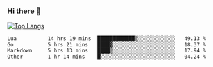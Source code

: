 ### Hi there 👋

<!--
**3Xpl0it3r/3Xpl0it3r** is a ✨ _special_ ✨ repository because its `README.md` (this file) appears on your GitHub profile.

Here are some ideas to get you started:

- 🔭 I’m currently working on ...
- 🌱 I’m currently learning ...
- 👯 I’m looking to collaborate on ...
- 🤔 I’m looking for help with ...
- 💬 Ask me about ...
- 📫 How to reach me: ...
- 😄 Pronouns: ...
- ⚡ Fun fact: ...
-->


[![Top Langs](https://github-readme-stats.vercel.app/api/top-langs/?username=3Xpl0it3r&layout=compact)](https://github.com/3Xpl0it3r/3Xpl0it3r)

<!--START_SECTION:waka-->

```text
Lua          14 hrs 19 mins  ████████████▒░░░░░░░░░░░░   49.13 %
Go           5 hrs 21 mins   ████▓░░░░░░░░░░░░░░░░░░░░   18.37 %
Markdown     5 hrs 13 mins   ████▒░░░░░░░░░░░░░░░░░░░░   17.94 %
Other        1 hr 14 mins    █░░░░░░░░░░░░░░░░░░░░░░░░   04.24 %
```

<!--END_SECTION:waka-->
